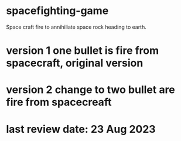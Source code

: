 # spacefighting-game
Space craft fire to annihiliate space rock heading to earth.
# version 1 one bullet is fire from spacecraft, original version
# version 2 change to two bullet are fire from spacecreaft
#  
# last review date: 23 Aug 2023
